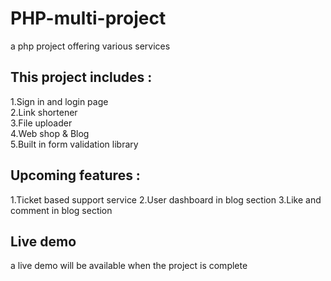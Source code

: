 # PHP-multi-project
a php project offering various services
</br>
## This project includes :
1.Sign in and login page
</br>
2.Link shortener
</br>
3.File uploader
</br>
4.Web shop & Blog
</br>
5.Built in form validation library
</br>
## Upcoming features :
1.Ticket based support service
2.User dashboard in blog section
3.Like and comment in blog section
</br>
## Live demo
a live demo will be available when the project is complete
